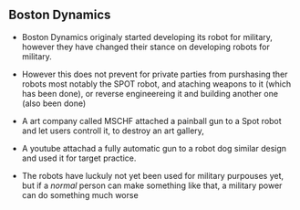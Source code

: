 
## Boston Dynamics

 - Boston Dynamics originaly started developing its robot for military, however they have changed their stance on developing robots for military.
	
- However this does not prevent for private parties from purshasing ther robots most notably the SPOT robot, and ataching weapons to it (which has been done), or reverse engineereing it and building another one (also been done)
	
- A art company called MSCHF attached a painball gun to a Spot robot and let users controll it, to destroy an art gallery, 
	
- A youtube attachad a fully automatic gun to a robot dog similar design and used it for target practice.
	 
- The robots have luckuly not yet been used for military purpouses yet, but if a *normal* person can make something like that, a military power can do something much worse

